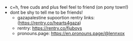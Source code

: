 - c+h, free cuds and plus feel feel to friend (on pony town!)
- dont be shy to tell me to be friends!
  - gazapalestine supoortion rentry links: (https://rentry.co/hearts4gaza)
  - rentry: https://rentry.co/fjuboys
  - pronouns.page: https://en.pronouns.page/@lennxox
  
